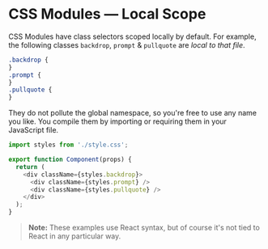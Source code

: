 # CSS Modules — Local Scope

CSS Modules have class selectors scoped locally by default. For example, the
following classes `backdrop`, `prompt` & `pullquote` are _local to that file_.

```css
.backdrop {
}
.prompt {
}
.pullquote {
}
```

They do not pollute the global namespace, so you're free to use any name you
like. You compile them by importing or requiring them in your JavaScript file.

```js
import styles from './style.css';

export function Component(props) {
  return (
    <div className={styles.backdrop}>
      <div className={styles.prompt} />
      <div className={styles.pullquote} />
    </div>
  );
}
```

> **Note:** These examples use React syntax, but of course it's not tied to
> React in any particular way.
